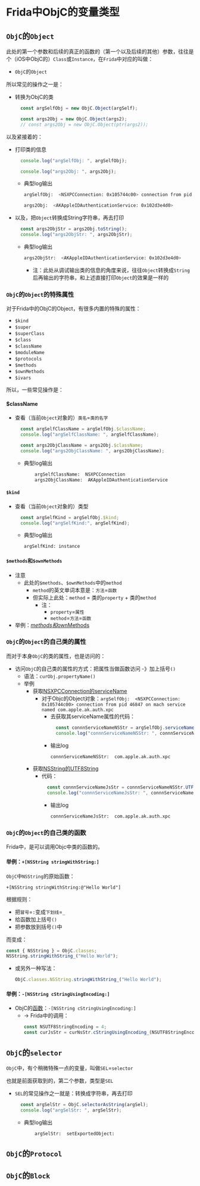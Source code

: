 # Frida中ObjC的变量类型

## `ObjC`的`Object`

此处的第一个参数和后续的真正的函数的（第一个以及后续的其他）参数，往往是个（iOS中ObjC的）`Class`或`Instance`，在`Frida`中对应的叫做：

* `ObjC`的`Object`

所以常见的操作之一是：

* 转换为ObjC的类
  ```js
    const argSelfObj = new ObjC.Object(argSelf);

    const args2Obj = new ObjC.Object(args2);
    // const args2Obj = new ObjC.Object(ptr(args2));
  ```

以及紧接着的：

* 打印类的信息
  ```js
    console.log("argSelfObj: ", argSelfObj);

    console.log("args2Obj: ", args2Obj);
  ```
  * 典型log输出
    ```bash
    argSelfObj:  <NSXPCConnection: 0x105744c00> connection from pid 46847 on mach service named com.apple.ak.auth.xpc

    args2Obj:  <AKAppleIDAuthenticationService: 0x102d3e4d0>
    ```
* 以及，把`Object`转换成String字符串，再去打印
  ```js
    const args2ObjStr = args2Obj.toString();
    console.log("args2ObjStr: ", args2ObjStr);
  ```
  * 典型log输出
    ```bash
    args2ObjStr:  <AKAppleIDAuthenticationService: 0x102d3e4d0>
    ```
    * 注：此处从调试输出类的信息的角度来说，往往`Object`转换成`String`后再输出的字符串，和上述直接打印`Object`的效果是一样的

### `ObjC`的`Object`的**特殊属性**

对于Frida中的ObjC的Object，有很多内置的特殊的属性：

* `$kind`
* `$super`
* `$superClass`
* `$class`
* `$className`
* `$moduleName`
* `$protocols`
* `$methods`
* `$ownMethods`
* `$ivars`

所以，一些常见操作是：

#### $className

* 查看（当前`Object`对象的）`类名`=`类的名字`
  ```js
    const argSelfClassName = argSelfObj.$className;
    console.log("argSelfClassName: ", argSelfClassName);

    const args2ObjClassName = args2Obj.$className;
    console.log("args2ObjClassName: ", args2ObjClassName);
  ```
  * 典型log输出
    ```bash
        argSelfClassName:  NSXPCConnection
        args2ObjClassName:  AKAppleIDAuthenticationService
    ```

#### `$kind`

* 查看（当前`Object`对象的）类型
  ```js
    const argSelfKind = argSelfObj.$kind;
    console.log("argSelfKind:", argSelfKind);
  ```
  * 典型log输出
    ```bash
    argSelfKind: instance
    ```

#### `$methods`和`$ownMethods`

* 注意
  * 此处的`$methods`、`$ownMethods`中的`method`
      * `method`的英文单词本意是：`方法`=`函数`
      * 但实际上此处：`method` = 类的`property` + 类的`method`
        * 注：
          * `property`=`属性`
          * `method`=`方法`=`函数`
* 举例：[$methods和$ownMethods](../../../frida_example/ios_objc/object/methods_ownMethods.md)

### `ObjC`的`Object`的**自己类的属性**

而对于本身`ObjC`的类的属性，也是访问的：

* 访问`ObjC`的自己类的属性的方式：把属性当做函数访问 -》加上括号`()`
  * 语法：`curObj.propertyName()`
  * 举例
    * 获取[NSXPCConnection的serviceName](https://developer.apple.com/documentation/foundation/nsxpcconnection/1413751-servicename)
      * 对于Objc的Object对象：`argSelfObj:  <NSXPCConnection: 0x105744c00> connection from pid 46847 on mach service named com.apple.ak.auth.xpc`
        * 去获取其serviceName属性的代码：
          ```js
            const connnServiceNameNSStr = argSelfObj.serviceName();
            console.log("connnServiceNameNSStr: ", connnServiceNameNSStr);
          ```
        * 输出log
          ```bash
          connnServiceNameNSStr:  com.apple.ak.auth.xpc
          ```
    * 获取[NSString的UTF8String](https://developer.apple.com/documentation/foundation/nsstring/1411189-utf8string?language=objc)
      * 代码：
        ```js
          const connnServiceNameJsStr = connnServiceNameNSStr.UTF8String();
          console.log("connnServiceNameJsStr: ", connnServiceNameJsStr);
        ```
        * 输出log
          ```bash
          connnServiceNameJsStr:  com.apple.ak.auth.xpc
          ```

### `ObjC`的`Object`的**自己类的函数**

Frida中，是可以调用Objc中类的函数的。

#### 举例：`+[NSString stringWithString:]`

`ObjC`中`NSString`的原始函数：

```objc
+[NSString stringWithString:@"Hello World"]
```

根据规则：

* 把`冒号`=`:`变成`下划线`=`_`
* 给函数加上括号`()`
* 把参数放到括号`()`中

而变成：

```js
const { NSString } = ObjC.classes;
NSString.stringWithString_("Hello World");
```
  * 或另外一种写法：
    ```js
    ObjC.classes.NSString.stringWithString_("Hello World");
    ```

#### 举例：`-[NSString cStringUsingEncoding:]`

* ObjC的[函数](https://developer.apple.com/documentation/foundation/nsstring/1408489-cstringusingencoding?language=objc)：`-[NSString cStringUsingEncoding:]`
  * -> Frida中的调用：
    ```js
    const NSUTF8StringEncoding = 4;
    const curJsStr = curNsStr.cStringUsingEncoding_(NSUTF8StringEncoding)`
    ```

## `ObjC`的`selector`

`ObjC`中，有个稍微特殊一点的变量，叫做`SEL`=`selector`

也就是前面获取到的，第二个参数，类型是`SEL`

* `SEL`的常见操作之一就是：转换成字符串，再去打印
  ```js
    const argSelStr = ObjC.selectorAsString(argSel);
    console.log("argSelStr: ", argSelStr);
  ```
  * 典型log输出
    ```bash
        argSelStr:  setExportedObject:
    ```

## `ObjC`的`Protocol`

## `ObjC`的`Block`
